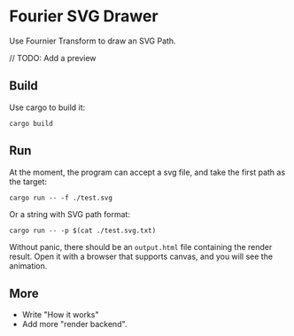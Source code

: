 # Fourier SVG Drawer

Use Fournier Transform to draw an SVG Path.

// TODO: Add a preview

## Build

Use cargo to build it:

```
cargo build
```

## Run

At the moment, the program can accept a svg file, and take the first path as the target:

```
cargo run -- -f ./test.svg
```

Or a string with SVG path format:

```
cargo run -- -p $(cat ./test.svg.txt)
```

Without panic, there should be an `output.html` file containing the render result. Open it with a browser that supports canvas, and you will see the animation.

## More

- Write "How it works"
- Add more "render backend".
